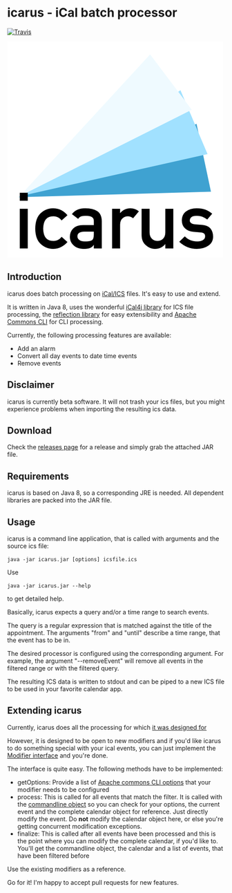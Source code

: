 # icarus - iCal batch processor
[![Travis](https://img.shields.io/travis/dploeger/icarus.svg)](https://travis-ci.org/dploeger/icarus)

![icarus](design/logo.png)

## Introduction

icarus does batch processing on [iCal/ICS](https://en.wikipedia.org/wiki/ICalendar)
files. It's easy to use and extend.

It is written in Java 8, uses the wonderful [iCal4j library](http://ical4j.github.io/) for ICS
file processing, the [reflection library](https://github.com/ronmamo/reflections)
for easy extensibility and [Apache Commons CLI](http://commons.apache.org/proper/commons-cli/index.html) for CLI processing.

Currently, the following processing features are available:

* Add an alarm
* Convert all day events to date time events
* Remove events

## Disclaimer

icarus is currently beta software. It will not trash your ics files, but
 you might experience problems when importing the resulting ics data.

## Download

Check the [releases page](https://github.com/dploeger/icarus/releases)
for a release and simply grab the attached JAR file.

## Requirements

icarus is based on Java 8, so a corresponding JRE is needed. All
dependent libraries are packed into the JAR file.

## Usage

icarus is a command line application, that is called with
arguments and the source ics file:

    java -jar icarus.jar [options] icsfile.ics

Use

    java -jar icarus.jar --help

to get detailed help.

Basically, icarus expects a query and/or a time range to search
events.

The query is a regular expression that is matched against the title of
the appointment. The arguments "from" and "until" describe a time range,
that the event has to be in.

The desired processor is configured using the corresponding
argument. For example, the argument "--removeEvent" will remove all events
in the filtered range or with the filtered query.

The resulting ICS data is written to stdout and can be piped to a new
ICS file to be used in your favorite calendar app.

## Extending icarus

Currently, icarus does all the processing for which
[it was designed for](http://dennis.dieploegers.de/flying-high-on-ical-files/)

However, it is designed to be open to new modifiers and if you'd like
icarus to do something special with your ical events, you can just implement
the [Modifier interface](https://github.com/dploeger/icarus/blob/master/src/main/java/de/dieploegers/icarus/modifier/Modifier.java)
and you're done.

The interface is quite easy. The following methods have to be implemented:

* getOptions: Provide a list of [Apache commons CLI options](http://commons.apache.org/proper/commons-cli/properties.html)
  that your modifier needs to be configured
* process: This is called for all events that match the filter. It is
  called with the [commandline object](http://commons.apache.org/proper/commons-cli/api-release/org/apache/commons/cli/CommandLine.html)
  so you can check for your options, the current event and the
  complete calendar object for reference. Just directly modify the event.
  Do **not** modify the calendar object here, or else you're getting
  concurrent modification exceptions.
* finalize: This is called after all events have been processed and this
  is the point where you can modify the complete calendar, if you'd
  like to. You'll get the commandline object, the calendar and a list
  of events, that have been filtered before

Use the existing modifiers as a reference.

Go for it! I'm happy to accept pull requests for new features.